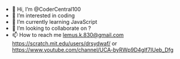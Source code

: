 - 👋 Hi, I’m @CoderCentral100
- 👀 I’m interested in coding
- 🌱 I’m currently learning JavaScript
- 💞️ I’m looking to collaborate on ?
- 📫 How to reach me lemus.k.830@gmail.com  https://scratch.mit.edu/users/drsydwaf/ or https://www.youtube.com/channel/UCA-byRWp9D4gIf7IUeb_Dfg

<!---
CoderCentral100/CoderCentral100 is a ✨ special ✨ repository because its `README.md` (this file) appears on your GitHub profile.
You can click the Preview link to take a look at your changes.
--->
